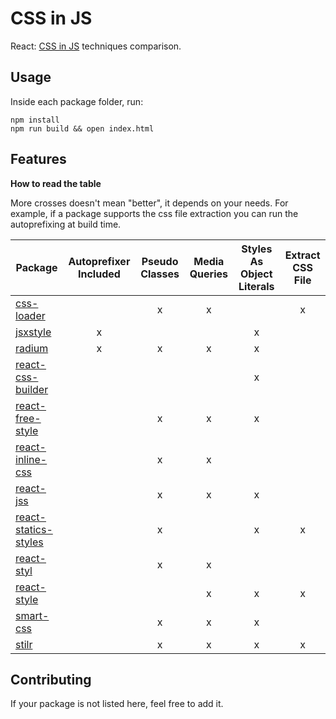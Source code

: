 # CSS in JS
React: [CSS in JS](https://speakerdeck.com/vjeux/react-css-in-js) techniques comparison.

## Usage
Inside each package folder, run:

```
npm install
npm run build && open index.html
```

## Features

**How to read the table** 

More crosses doesn't mean "better", it depends on your needs.
For example, if a package supports the css file extraction you can run the autoprefixing at build time.

| Package | Autoprefixer Included | Pseudo Classes | Media Queries | Styles As Object Literals | Extract CSS File |
|---------|:---------------------:|:--------------:|:-------------:|:-------------------------:|:----------------:|
| [css-loader](https://github.com/webpack/css-loader) | | x | x | | x |
| [jsxstyle](https://github.com/petehunt/jsxstyle) | x | | | x | |
| [radium](https://github.com/FormidableLabs/radium) | x | x | x | x | |
| [react-css-builder](https://github.com/jhudson8/react-css-builder) | | | | x | |
| [react-free-style](https://github.com/blakeembrey/react-free-style) | | x | x | x | |
| [react-inline-css](https://github.com/RickWong/react-inline-css) | | x | x | | |
| [react-jss](https://github.com/jsstyles/react-jss) | | x | x | x | |
| [react-statics-styles](https://github.com/elierotenberg/react-statics-styles) | | x | | x | x |
| [react-styl](https://github.com/nick/react-styl) | | x | x | | |
| [react-style](https://github.com/js-next/react-style) | | | x | x | x |
| [smart-css](https://github.com/hackhat/smart-css) | | x | x | x | |
| [stilr](https://github.com/chriskjaer/stilr) | | x | x | x | x |

## Contributing
If your package is not listed here, feel free to add it.
